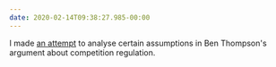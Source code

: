 ```yaml
---
date: 2020-02-14T09:38:27.985-00:00
---
```

I made [an attempt](https://articles.inqk.net/2020/02/14/assumptions.html) to analyse certain assumptions in Ben Thompson's argument about competition regulation.
